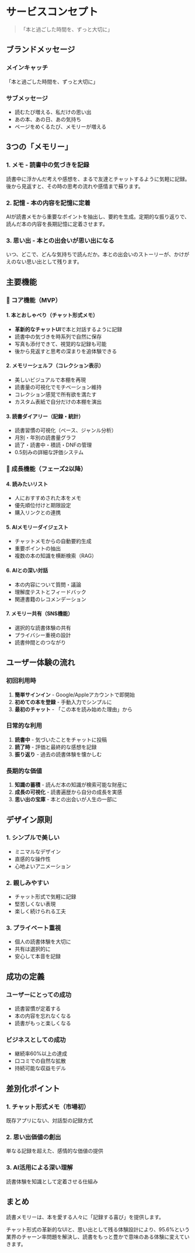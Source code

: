 # サービスコンセプト

> 「本と過ごした時間を、ずっと大切に」

## ブランドメッセージ

### メインキャッチ
「本と過ごした時間を、ずっと大切に」

### サブメッセージ
- 読むたび増える、私だけの思い出
- あの本、あの日、あの気持ち
- ページをめくるたび、メモリーが増える

## 3つの「メモリー」

### 1. メモ - 読書中の気づきを記録
読書中に浮かんだ考えや感想を、まるで友達とチャットするように気軽に記録。後から見返すと、その時の思考の流れや感情まで蘇ります。

### 2. 記憶 - 本の内容を記憶に定着
AIが読書メモから重要なポイントを抽出し、要約を生成。定期的な振り返りで、読んだ本の内容を長期記憶に定着させます。

### 3. 思い出 - 本との出会いが思い出になる
いつ、どこで、どんな気持ちで読んだか。本との出会いのストーリーが、かけがえのない思い出として残ります。

## 主要機能

### 📱 コア機能（MVP）

#### 1. 本とおしゃべり（チャット形式メモ）
- **革新的なチャットUI**で本と対話するように記録
- 読書中の気づきを時系列で自然に保存
- 写真も添付できて、視覚的な記録も可能
- 後から見返すと思考の深まりを追体験できる

#### 2. メモリーシェルフ（コレクション表示）
- 美しいビジュアルで本棚を再現
- 読書量の可視化でモチベーション維持
- コレクション感覚で所有欲を満たす
- カスタム表紙で自分だけの本棚を演出

#### 3. 読書ダイアリー（記録・統計）
- 読書習慣の可視化（ペース、ジャンル分析）
- 月別・年別の読書量グラフ
- 読了・読書中・積読・DNFの管理
- 0.5刻みの詳細な評価システム

### 🚀 成長機能（フェーズ2以降）

#### 4. 読みたいリスト
- 人におすすめされた本をメモ
- 優先順位付けと期限設定
- 購入リンクとの連携

#### 5. AIメモリーダイジェスト
- チャットメモからの自動要約生成
- 重要ポイントの抽出
- 複数の本の知識を横断検索（RAG）

#### 6. AIとの深い対話
- 本の内容について質問・議論
- 理解度テストとフィードバック
- 関連書籍のレコメンデーション

#### 7. メモリー共有（SNS機能）
- 選択的な読書体験の共有
- プライバシー重視の設計
- 読書仲間とのつながり

## ユーザー体験の流れ

### 初回利用時
1. **簡単サインイン** - Google/Appleアカウントで即開始
2. **初めての本を登録** - 手動入力でシンプルに
3. **最初のチャット** - 「この本を読み始めた理由」から

### 日常的な利用
1. **読書中** - 気づいたことをチャットに投稿
2. **読了時** - 評価と最終的な感想を記録
3. **振り返り** - 過去の読書体験を懐かしむ

### 長期的な価値
1. **知識の蓄積** - 読んだ本の知識が検索可能な財産に
2. **成長の可視化** - 読書遍歴から自分の成長を実感
3. **思い出の宝庫** - 本との出会いが人生の一部に

## デザイン原則

### 1. シンプルで美しい
- ミニマルなデザイン
- 直感的な操作性
- 心地よいアニメーション

### 2. 親しみやすい
- チャット形式で気軽に記録
- 堅苦しくない表現
- 楽しく続けられる工夫

### 3. プライベート重視
- 個人の読書体験を大切に
- 共有は選択的に
- 安心して本音を記録

## 成功の定義

### ユーザーにとっての成功
- 読書習慣が定着する
- 本の内容を忘れなくなる
- 読書がもっと楽しくなる

### ビジネスとしての成功
- 継続率60%以上の達成
- 口コミでの自然な拡散
- 持続可能な収益モデル

## 差別化ポイント

### 1. チャット形式メモ（市場初）
既存アプリにない、対話型の記録方式

### 2. 思い出価値の創出
単なる記録を超えた、感情的な価値の提供

### 3. AI活用による深い理解
読書体験を知識として定着させる仕組み

## まとめ

読書メモリーは、本を愛する人々に「記録する喜び」を提供します。

チャット形式の革新的なUIと、思い出として残る体験設計により、95.6%という業界のチャーン率問題を解決し、読書をもっと豊かで意味のある体験に変えていきます。